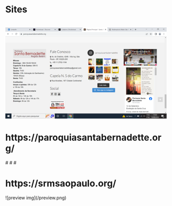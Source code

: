 # Sites 

#
![preview img](/preview2.png)
<h1>https://paroquiasantabernadette.org/</h1>
#
#
#
 <h1>https://srmsaopaulo.org/</h1>
![preview img](/preview.png)
